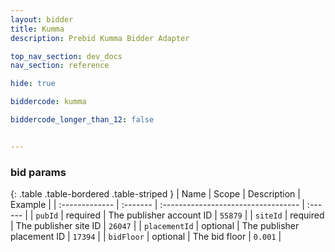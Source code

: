 ```yaml
---
layout: bidder
title: Kumma
description: Prebid Kumma Bidder Adapter

top_nav_section: dev_docs
nav_section: reference

hide: true

biddercode: kumma

biddercode_longer_than_12: false


---
```


### bid params

{: .table .table-bordered .table-striped }
| Name           | Scope    | Description                         | Example |
| :------------- | :------- | :---------------------------------- | :------ |
| `pubId`        | required | The publisher account ID            | `55879` |
| `siteId`       | required | The publisher site ID               | `26047` |
| `placementId`  | optional | The publisher placement ID          | `17394` |
| `bidFloor`     | optional | The bid floor                       | `0.001` |